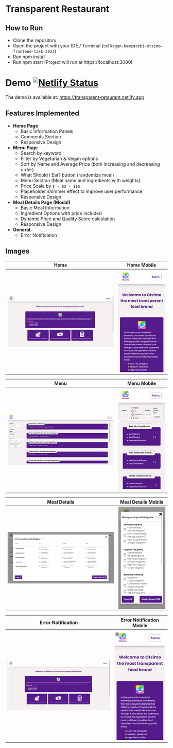 # Transparent Restaurant

## How to Run

- Clone the repository
- Open the project with your IDE / Terminal (cd `kagan-hamzacebi-otsimo-frontend-task-2023`)
- Run npm install
- Run npm start (Project will run at https://localhost:3000)

# Demo [![Netlify Status](https://api.netlify.com/api/v1/badges/e2030b25-ee38-4adf-99ce-ad51dd8fae81/deploy-status)](https://app.netlify.com/sites/transparent-restaurant/deploys)

The demo is available at: https://transparent-retaurant.netlify.app

## Features Implemented

- **Home Page**
  - Basic Information Panels
  - Comments Section
  - Responsive Design
- **Menu Page**
  - Search by keyword
  - Filter by Vegetarian & Vegan options
  - Sort by Name and Average Price (both increasing and decreasing order)
  - What Should I Eat? button (randomize meal)
  - Menu Section (Meal name and ingredients with weights)
  - Price Scale by `$ - $$ - $$$`
  - Placeholder shimmer effect to improve user performance
  - Responsive Design
- **Meal Details Page (Modal)**
  - Basic Meal Information
  - Ingredient Options with price included
  - Dynamic Price and Quality Score calculation
  - Responsive Design
- **General**
  - Error Notification

## Images

|                                                                     Home                                                                      |                                                                         Home Mobile                                                                         |
|:---------------------------------------------------------------------------------------------------------------------------------------------:|:-----------------------------------------------------------------------------------------------------------------------------------------------------------:|
| ![alt home](https://github.com/KaganHamzacebi/kagan-hamzacebi-otsimo-frontend-task-2023/blob/master/src/assets/screenshots/home.png?raw=true) | ![alt home_mobile](https://github.com/KaganHamzacebi/kagan-hamzacebi-otsimo-frontend-task-2023/blob/master/src/assets/screenshots/home_mobile.png?raw=true) |

|                                                                     Menu                                                                      |                                                                         Menu Mobile                                                                         |
|:---------------------------------------------------------------------------------------------------------------------------------------------:|:-----------------------------------------------------------------------------------------------------------------------------------------------------------:|
| ![alt menu](https://github.com/KaganHamzacebi/kagan-hamzacebi-otsimo-frontend-task-2023/blob/master/src/assets/screenshots/menu.png?raw=true) | ![alt menu_mobile](https://github.com/KaganHamzacebi/kagan-hamzacebi-otsimo-frontend-task-2023/blob/master/src/assets/screenshots/menu_mobile.png?raw=true) |

|                                                                        Meal Details                                                                         |                                                                           Meal Details  Mobile                                                                            |
|:-----------------------------------------------------------------------------------------------------------------------------------------------------------:|:-------------------------------------------------------------------------------------------------------------------------------------------------------------------------:|
| ![alt mealDetails](https://github.com/KaganHamzacebi/kagan-hamzacebi-otsimo-frontend-task-2023/blob/master/src/assets/screenshots/mealDetails.png?raw=true) | ![alt mealDetails_mobile](https://github.com/KaganHamzacebi/kagan-hamzacebi-otsimo-frontend-task-2023/blob/master/src/assets/screenshots/mealDetails_mobile.png?raw=true) |

|                                                                           Error Notification                                                                            |                                                                               Error Notification Mobile                                                                               |
|:-----------------------------------------------------------------------------------------------------------------------------------------------------------------------:|:-------------------------------------------------------------------------------------------------------------------------------------------------------------------------------------:|
| ![alt errorNotification](https://github.com/KaganHamzacebi/kagan-hamzacebi-otsimo-frontend-task-2023/blob/master/src/assets/screenshots/errorNotification.gif?raw=true) | ![alt errorNotification_mobile](https://github.com/KaganHamzacebi/kagan-hamzacebi-otsimo-frontend-task-2023/blob/master/src/assets/screenshots/errorNotification_mobile.gif?raw=true) |
